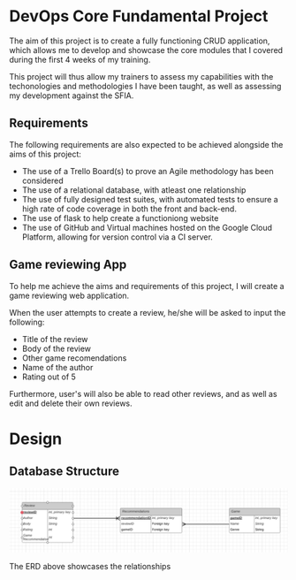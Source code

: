 # DevOps Core Fundamental Project 
The aim of this project is to create a fully functioning CRUD application, which allows me to develop and showcase the core modules that I covered during the first 4 weeks of my training.

This project will thus allow my trainers to assess my capabilities with the techonologies and methodologies I have been taught, as well as assessing my development against the SFIA.

## Requirements
The following requirements are also expected to be achieved alongside the aims of this project:
* The use of a Trello Board(s) to prove an Agile methodology has been considered
* The use of a relational database, with atleast one relationship
* The use of fully designed test suites, with automated tests to ensure a high rate of code coverage in both the front and back-end. 
* The use of flask  to help create a functioniong website
* The use of GitHub and Virtual machines hosted on the Google Cloud Platform, allowing for version control via a CI server.

## Game reviewing App
To help me achieve the aims and requirements of this project, I will create a game reviewing web application.

When the user attempts to create a review, he/she will be asked to input the following:
  * Title of the review
  * Body of the review
  * Other game recomendations
  * Name of the author
  * Rating out of 5

Furthermore, user's will also be able to read other reviews, and as well as edit and delete their own reviews.

# Design

## Database Structure

![ERD](ERD.PNG)

The ERD above showcases the relationships